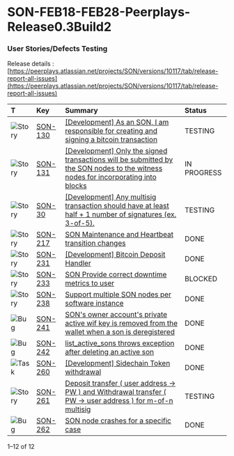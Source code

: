 # SON-FEB18-FEB28-Peerplays-Release0.3Build2

### **User Stories/Defects Testing** <a id="SON-FEB18-FEB28-Peerplays-Release0.3Build2-UserStories/DefectsTesting"></a>

Release details : [https://peerplays.atlassian.net/projects/SON/versions/10117/tab/release-report-all-issues](https://peerplays.atlassian.net/projects/SON/versions/10117/tab/release-report-all-issues)



| T | Key | Summary | Status |
| :--- | :--- | :--- | :--- |
| ![Story](https://peerplays.atlassian.net/secure/viewavatar?size=medium&avatarId=10315&avatarType=issuetype) | [SON-130](https://peerplays.atlassian.net/browse/SON-130) | [\[Development\] As an SON, I am responsible for creating and signing a bitcoin transaction](https://peerplays.atlassian.net/browse/SON-130) | TESTING |
| ![Story](https://peerplays.atlassian.net/secure/viewavatar?size=medium&avatarId=10315&avatarType=issuetype) | [SON-131](https://peerplays.atlassian.net/browse/SON-131) | [\[Development\] Only the signed transactions will be submitted by the SON nodes to the witness nodes for incorporating into blocks](https://peerplays.atlassian.net/browse/SON-131) | IN PROGRESS |
| ![Story](https://peerplays.atlassian.net/secure/viewavatar?size=medium&avatarId=10315&avatarType=issuetype) | [SON-30](https://peerplays.atlassian.net/browse/SON-30) | [\[Development\] Any multisig transaction should have at least half + 1 number of signatures \(ex. 3-of-5\).](https://peerplays.atlassian.net/browse/SON-30) | TESTING |
| ![Story](https://peerplays.atlassian.net/secure/viewavatar?size=medium&avatarId=10315&avatarType=issuetype) | [SON-217](https://peerplays.atlassian.net/browse/SON-217) | [SON Maintenance and Heartbeat transition changes](https://peerplays.atlassian.net/browse/SON-217) | DONE |
| ![Story](https://peerplays.atlassian.net/secure/viewavatar?size=medium&avatarId=10315&avatarType=issuetype) | [SON-231](https://peerplays.atlassian.net/browse/SON-231) | [\[Development\] Bitcoin Deposit Handler](https://peerplays.atlassian.net/browse/SON-231) | DONE |
| ![Story](https://peerplays.atlassian.net/secure/viewavatar?size=medium&avatarId=10315&avatarType=issuetype) | [SON-233](https://peerplays.atlassian.net/browse/SON-233) | [SON Provide correct downtime metrics to user](https://peerplays.atlassian.net/browse/SON-233) | BLOCKED |
| ![Story](https://peerplays.atlassian.net/secure/viewavatar?size=medium&avatarId=10315&avatarType=issuetype) | [SON-238](https://peerplays.atlassian.net/browse/SON-238) | [Support multiple SON nodes per software instance](https://peerplays.atlassian.net/browse/SON-238) | DONE |
| ![Bug](https://peerplays.atlassian.net/secure/viewavatar?size=medium&avatarId=10303&avatarType=issuetype) | [SON-241](https://peerplays.atlassian.net/browse/SON-241) | [SON's owner account's private active wif key is removed from the wallet when a son is deregistered](https://peerplays.atlassian.net/browse/SON-241) | DONE |
| ![Bug](https://peerplays.atlassian.net/secure/viewavatar?size=medium&avatarId=10303&avatarType=issuetype) | [SON-242](https://peerplays.atlassian.net/browse/SON-242) | [list\_active\_sons throws exception after deleting an active son](https://peerplays.atlassian.net/browse/SON-242) | DONE |
| ![Task](https://peerplays.atlassian.net/secure/viewavatar?size=medium&avatarId=10318&avatarType=issuetype) | [SON-260](https://peerplays.atlassian.net/browse/SON-260) | [\[Development\] Sidechain Token withdrawal](https://peerplays.atlassian.net/browse/SON-260) | DONE |
| ![Story](https://peerplays.atlassian.net/secure/viewavatar?size=medium&avatarId=10315&avatarType=issuetype) | [SON-261](https://peerplays.atlassian.net/browse/SON-261) | [Deposit transfer \( user address -&gt; PW \) and Withdrawal transfer \( PW -&gt; user address \) for m-of-n multisig](https://peerplays.atlassian.net/browse/SON-261) | TESTING |
| ![Bug](https://peerplays.atlassian.net/secure/viewavatar?size=medium&avatarId=10303&avatarType=issuetype) | [SON-262](https://peerplays.atlassian.net/browse/SON-262) | [SON node crashes for a specific case](https://peerplays.atlassian.net/browse/SON-262) | DONE |

1–12 of 12  


